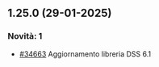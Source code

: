 ## 1.25.0 (29-01-2025)

### Novità: 1
- [#34663](https://parermine.regione.emilia-romagna.it/issues/34663) Aggiornamento libreria DSS 6.1
